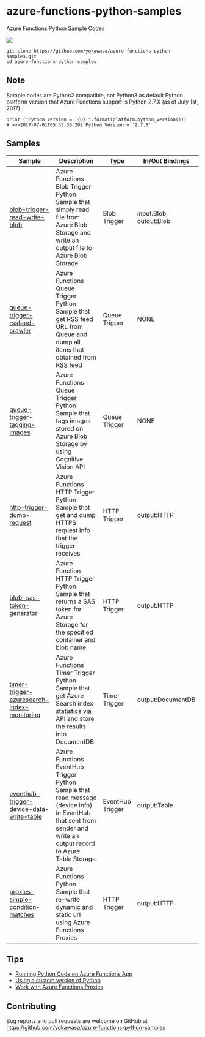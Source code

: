 # azure-functions-python-samples
Azure Functions Python Sample Codes

![](https://github.com/yokawasa/azure-functions-python-samples/raw/master/img/azure-function-x-python.png)

```
git clone https://github.com/yokawasa/azure-functions-python-samples.git
cd azure-functions-python-samples
```

## Note
Sample codes are Python2 compatible, not Python3 as default Python platform version that Azure Functions support is Python 2.7.X (as of July 1st, 2017)
```
print ("Python Version = '{0}'".format(platform.python_version()))
# >>>2017-07-01T05:33:36.202 Python Version = '2.7.8'
```

## Samples

| Sample | Description | Type | In/Out Bindings
| ------------- | ------------- | ------------- | ----------- |
| [blob-trigger-read-write-blob](https://github.com/yokawasa/azure-functions-python-samples/tree/master/blob-trigger-read-write-blob) | Azure Functions Blob Trigger Python Sample that simply read file from Azure Blob Storage and write an output file to Azure Blob Storage | Blob Trigger | input:Blob, outout:Blob |
| [queue-trigger-rssfeed-crawler](https://github.com/yokawasa/azure-functions-python-samples/tree/master/queue-trigger-rssfeed-crawler) | Azure Functions Queue Trigger Python Sample that get RSS feed URL from Queue and dump all items that obtained from RSS feed| Queue Trigger | NONE |
| [queue-trigger-tagging-images](https://github.com/yokawasa/azure-functions-python-samples/tree/master/queue-trigger-tagging-images) | Azure Functions Queue Trigger Python Sample that tags images stored on Azure Blob Storage by using Cognitive Vision API | Queue Trigger | NONE |
| [http-trigger-dump-request](https://github.com/yokawasa/azure-functions-python-samples/tree/master/http-trigger-dump-request) | Azure Functions HTTP Trigger Python Sample that get and dump HTTPS request info that the trigger receives | HTTP Trigger | output:HTTP |
| [blob-sas-token-generator](https://github.com/yokawasa/azure-functions-python-samples/tree/master/blob-sas-token-generator)  | Azure Function HTTP Trigger Python Sample that returns a SAS token for Azure Storage for the specified container and blob name | HTTP Trigger | output:HTTP |
| [timer-trigger-azuresearch-index-monitoring](https://github.com/yokawasa/azure-functions-python-samples/tree/master/timer-trigger-azuresearch-index-monitoring) | Azure Functions Timer Trigger Python Sample that get Azure Search index statistics via API and store the results into DocumentDB | Timer Trigger | output:DocumentDB |
| [eventhub-trigger-device-data-write-table](https://github.com/yokawasa/azure-functions-python-samples/tree/master/eventhub-trigger-device-data-write-table) | Azure Functions EventHub Trigger Python Sample that read message (device info) in EventHub that sent from sender and write an output record to Azure Table Storage | EventHub Trigger | output:Table |
| [proxies-simple-condition-matches](https://github.com/yokawasa/azure-functions-python-samples/tree/master/proxies-simple-condition-matches) | Azure Functions Python Sample that re-write dynamic and static url using Azure Functions Proxies | HTTP Trigger | output:HTTP |


## Tips

* [Running Python Code on Azure Functions App](https://prmadi.com/running-python-code-on-azure-functions-app/)
* [Using a custom version of Python](https://github.com/Azure/azure-webjobs-sdk-script/wiki/Using-a-custom-version-of-Python)
* [Work with Azure Functions Proxies](https://docs.microsoft.com/en-us/azure/azure-functions/functions-proxies)

## Contributing

Bug reports and pull requests are welcome on GitHub at https://github.com/yokawasa/azure-functions-python-samples
